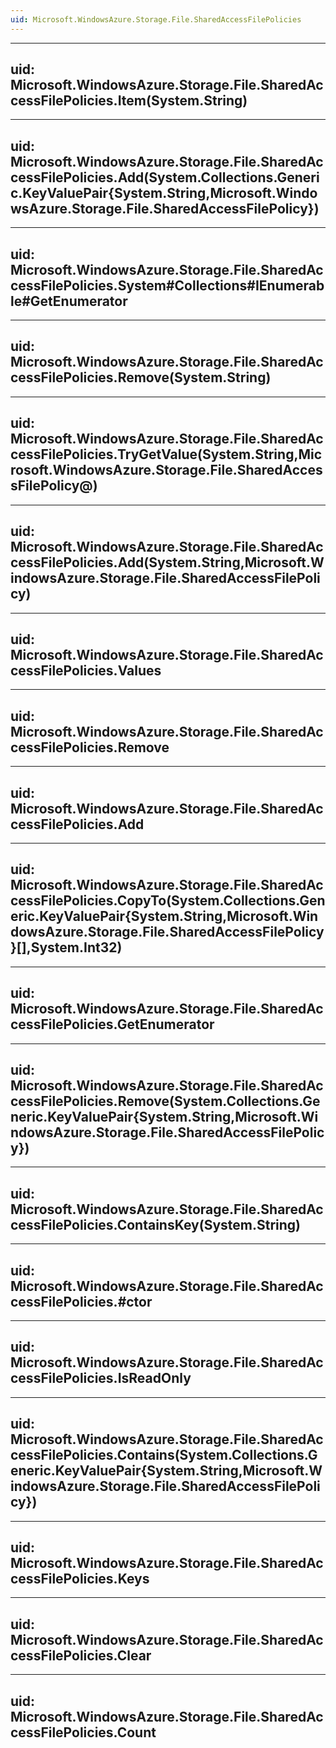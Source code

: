 ```yaml
---
uid: Microsoft.WindowsAzure.Storage.File.SharedAccessFilePolicies
---
```


---
uid: Microsoft.WindowsAzure.Storage.File.SharedAccessFilePolicies.Item(System.String)
---

---
uid: Microsoft.WindowsAzure.Storage.File.SharedAccessFilePolicies.Add(System.Collections.Generic.KeyValuePair{System.String,Microsoft.WindowsAzure.Storage.File.SharedAccessFilePolicy})
---

---
uid: Microsoft.WindowsAzure.Storage.File.SharedAccessFilePolicies.System#Collections#IEnumerable#GetEnumerator
---

---
uid: Microsoft.WindowsAzure.Storage.File.SharedAccessFilePolicies.Remove(System.String)
---

---
uid: Microsoft.WindowsAzure.Storage.File.SharedAccessFilePolicies.TryGetValue(System.String,Microsoft.WindowsAzure.Storage.File.SharedAccessFilePolicy@)
---

---
uid: Microsoft.WindowsAzure.Storage.File.SharedAccessFilePolicies.Add(System.String,Microsoft.WindowsAzure.Storage.File.SharedAccessFilePolicy)
---

---
uid: Microsoft.WindowsAzure.Storage.File.SharedAccessFilePolicies.Values
---

---
uid: Microsoft.WindowsAzure.Storage.File.SharedAccessFilePolicies.Remove
---

---
uid: Microsoft.WindowsAzure.Storage.File.SharedAccessFilePolicies.Add
---

---
uid: Microsoft.WindowsAzure.Storage.File.SharedAccessFilePolicies.CopyTo(System.Collections.Generic.KeyValuePair{System.String,Microsoft.WindowsAzure.Storage.File.SharedAccessFilePolicy}[],System.Int32)
---

---
uid: Microsoft.WindowsAzure.Storage.File.SharedAccessFilePolicies.GetEnumerator
---

---
uid: Microsoft.WindowsAzure.Storage.File.SharedAccessFilePolicies.Remove(System.Collections.Generic.KeyValuePair{System.String,Microsoft.WindowsAzure.Storage.File.SharedAccessFilePolicy})
---

---
uid: Microsoft.WindowsAzure.Storage.File.SharedAccessFilePolicies.ContainsKey(System.String)
---

---
uid: Microsoft.WindowsAzure.Storage.File.SharedAccessFilePolicies.#ctor
---

---
uid: Microsoft.WindowsAzure.Storage.File.SharedAccessFilePolicies.IsReadOnly
---

---
uid: Microsoft.WindowsAzure.Storage.File.SharedAccessFilePolicies.Contains(System.Collections.Generic.KeyValuePair{System.String,Microsoft.WindowsAzure.Storage.File.SharedAccessFilePolicy})
---

---
uid: Microsoft.WindowsAzure.Storage.File.SharedAccessFilePolicies.Keys
---

---
uid: Microsoft.WindowsAzure.Storage.File.SharedAccessFilePolicies.Clear
---

---
uid: Microsoft.WindowsAzure.Storage.File.SharedAccessFilePolicies.Count
---
